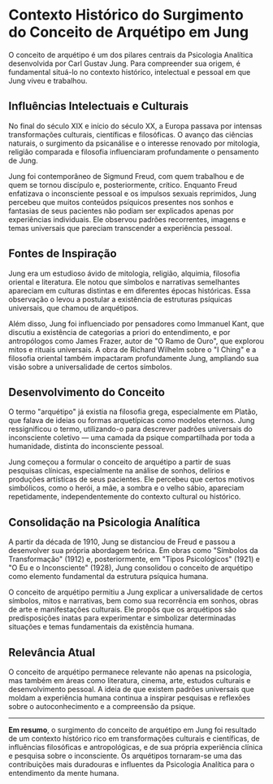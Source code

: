 
# Contexto Histórico do Surgimento do Conceito de Arquétipo em Jung

O conceito de arquétipo é um dos pilares centrais da Psicologia Analítica desenvolvida por Carl Gustav Jung. Para compreender sua origem, é fundamental situá-lo no contexto histórico, intelectual e pessoal em que Jung viveu e trabalhou.

## Influências Intelectuais e Culturais

No final do século XIX e início do século XX, a Europa passava por intensas transformações culturais, científicas e filosóficas. O avanço das ciências naturais, o surgimento da psicanálise e o interesse renovado por mitologia, religião comparada e filosofia influenciaram profundamente o pensamento de Jung.

Jung foi contemporâneo de Sigmund Freud, com quem trabalhou e de quem se tornou discípulo e, posteriormente, crítico. Enquanto Freud enfatizava o inconsciente pessoal e os impulsos sexuais reprimidos, Jung percebeu que muitos conteúdos psíquicos presentes nos sonhos e fantasias de seus pacientes não podiam ser explicados apenas por experiências individuais. Ele observou padrões recorrentes, imagens e temas universais que pareciam transcender a experiência pessoal.

## Fontes de Inspiração

Jung era um estudioso ávido de mitologia, religião, alquimia, filosofia oriental e literatura. Ele notou que símbolos e narrativas semelhantes apareciam em culturas distintas e em diferentes épocas históricas. Essa observação o levou a postular a existência de estruturas psíquicas universais, que chamou de arquétipos.

Além disso, Jung foi influenciado por pensadores como Immanuel Kant, que discutiu a existência de categorias a priori do entendimento, e por antropólogos como James Frazer, autor de "O Ramo de Ouro", que explorou mitos e rituais universais. A obra de Richard Wilhelm sobre o "I Ching" e a filosofia oriental também impactaram profundamente Jung, ampliando sua visão sobre a universalidade de certos símbolos.

## Desenvolvimento do Conceito

O termo "arquétipo" já existia na filosofia grega, especialmente em Platão, que falava de ideias ou formas arquetípicas como modelos eternos. Jung ressignificou o termo, utilizando-o para descrever padrões universais do inconsciente coletivo — uma camada da psique compartilhada por toda a humanidade, distinta do inconsciente pessoal.

Jung começou a formular o conceito de arquétipo a partir de suas pesquisas clínicas, especialmente na análise de sonhos, delírios e produções artísticas de seus pacientes. Ele percebeu que certos motivos simbólicos, como o herói, a mãe, a sombra e o velho sábio, apareciam repetidamente, independentemente do contexto cultural ou histórico.

## Consolidação na Psicologia Analítica

A partir da década de 1910, Jung se distanciou de Freud e passou a desenvolver sua própria abordagem teórica. Em obras como "Símbolos da Transformação" (1912) e, posteriormente, em "Tipos Psicológicos" (1921) e "O Eu e o Inconsciente" (1928), Jung consolidou o conceito de arquétipo como elemento fundamental da estrutura psíquica humana.

O conceito de arquétipo permitiu a Jung explicar a universalidade de certos símbolos, mitos e narrativas, bem como sua recorrência em sonhos, obras de arte e manifestações culturais. Ele propôs que os arquétipos são predisposições inatas para experimentar e simbolizar determinadas situações e temas fundamentais da existência humana.

## Relevância Atual

O conceito de arquétipo permanece relevante não apenas na psicologia, mas também em áreas como literatura, cinema, arte, estudos culturais e desenvolvimento pessoal. A ideia de que existem padrões universais que moldam a experiência humana continua a inspirar pesquisas e reflexões sobre o autoconhecimento e a compreensão da psique.

---

**Em resumo**, o surgimento do conceito de arquétipo em Jung foi resultado de um contexto histórico rico em transformações culturais e científicas, de influências filosóficas e antropológicas, e de sua própria experiência clínica e pesquisa sobre o inconsciente. Os arquétipos tornaram-se uma das contribuições mais duradouras e influentes da Psicologia Analítica para o entendimento da mente humana.
```

